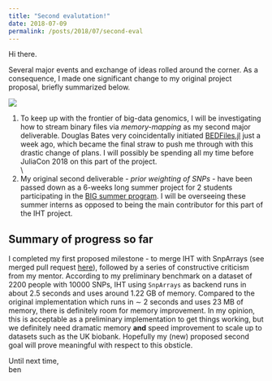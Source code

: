 ```yaml
---
title: "Second evalutation!"
date: 2018-07-09
permalink: /posts/2018/07/second-eval
---
```


Hi there. 

Several major events and exchange of ideas rolled around the corner. As a consequence, I made one significant change to my original project proposal, briefly summarized below.


![](https://github.com/biona001/biona001.github.io/tree/master/images/change_plans.jpg)


1. To keep up with the frontier of big-data genomics, I will be investigating how to stream binary files via *memory-mapping* as my second major deliverable. Douglas Bates very coincidentally initiated [BEDFiles.jl](https://github.com/dmbates/BEDFiles.jl) just a week ago, which became the final straw to push me through with this drastic change of plans. I will possibly be spending all my time before JuliaCon 2018 on this part of the project.\
\
2. My original second deliverable - *prior weighting of SNPs* - have been passed down as a 6-weeks long summer project for 2 students participating in the [BIG summer program](https://qcb.ucla.edu/big-summer/). I will be overseeing these summer interns as opposed to being the main contributor for this part of the IHT project. 

## Summary of progress so far

I completed my first proposed milestone - to merge IHT with SnpArrays (see merged pull request [here](https://github.com/klkeys/IHT.jl/commit/16026ce14886f785c233d7c046e0cce2f5980c81)), followed by a series of constructive criticism from my mentor. According to my preliminary benchmark on a dataset of $2200$ people with $10000$ SNPs, IHT using `SnpArrays` as backend runs in about 2.5 seconds and uses around 1.22 GB of memory. Compared to the original implementation which runs in $\sim$ 2 seconds and uses 23 MB of memory, there is definitely room for memory improvement. In my opinion, this is acceptable as a preliminary implementation to get things working, but we definitely need dramatic memory **and** speed improvement to scale up to datasets such as the UK biobank. Hopefully my (new) proposed second goal will prove meaningful with respect to this obsticle. 


Until next time,\
ben
